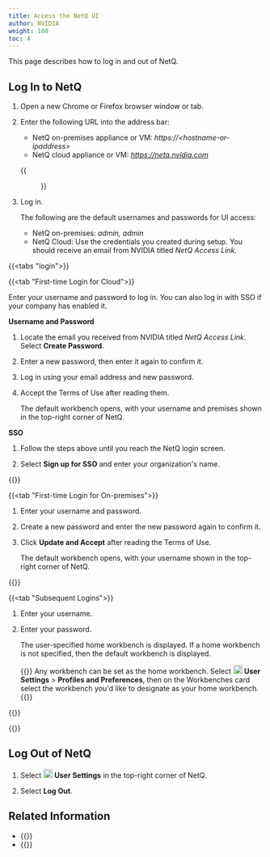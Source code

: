 ```yaml
---
title: Access the NetQ UI
author: NVIDIA
weight: 100
toc: 4
---
```

This page describes how to log in and out of NetQ.

## Log In to NetQ

1. Open a new Chrome or Firefox browser window or tab.
2. Enter the following URL into the address bar:  
    - NetQ on-premises appliance or VM: *https://\<hostname-or-ipaddress\>*  
    - NetQ cloud appliance or VM: *https://netq.nvidia.com*

    {{<figure src="/images/netq/login-splash-460.png" alt="NetQ login screen" width="700">}}

3. Log in.

    The following are the default usernames and passwords for UI access:  
    - NetQ on-premises: *admin, admin*
    - NetQ Cloud: Use the credentials you created during setup. You should receive an email from NVIDIA titled *NetQ Access Link.*
<!-- vale on -->

{{<tabs "login">}}

{{<tab "First-time Login for Cloud">}}

Enter your username and password to log in. You can also log in with SSO if your company has enabled it.

**Username and Password**

1. Locate the email you received from NVIDIA titled *NetQ Access Link*. Select **Create Password**.

2. Enter a new password, then enter it again to confirm it.

4. Log in using your email address and new password.

5. Accept the Terms of Use after reading them.

    The default workbench opens, with your username and premises shown in the top-right corner of NetQ.

**SSO**

1. Follow the steps above until you reach the NetQ login screen.

2. Select **Sign up for SSO** and enter your organization's name. 

{{</tab>}}

{{<tab "First-time Login for On-premises">}}

1. Enter your username and password.

3. Create a new password and enter the new password again to confirm it.

5. Click **Update and Accept** after reading the Terms of Use.

    The default workbench opens, with your username shown in the top-right corner of NetQ.

{{</tab>}}

{{<tab "Subsequent Logins">}}

1. Enter your username.

2. Enter your password.

    The user-specified home workbench is displayed. If a home workbench is not specified, then the default workbench is displayed.

    {{<notice tip>}}
Any workbench can be set as the home workbench. Select <img src="https://icons.cumulusnetworks.com/17-Users/19-Natural-Close%20Up-Single%20User-Man/single-man-circle.svg" height="18" width="18"/> <strong>User Settings</strong> > <strong>Profiles and Preferences</strong>, then on the Workbenches card select the workbench you'd like to designate as your home workbench.
    {{</notice>}}

{{</tab>}}

{{</tabs>}}

## Log Out of NetQ

1. Select  <img src="https://icons.cumulusnetworks.com/17-Users/19-Natural-Close%20Up-Single%20User-Man/single-man-circle.svg" alt="profile" height="18" width="18"/> **User Settings** in the top-right corner of NetQ.

2. Select **Log Out**.  

## Related Information
- {{<link title="Set User Preferences" text="Set User Preferences">}}
- {{<link title="Add and Manage Accounts" text="Add and Manage Accounts">}}
